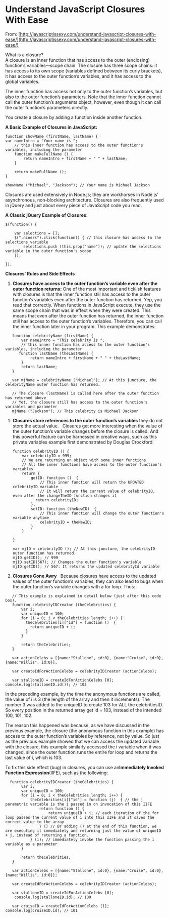 # Understand JavaScript Closures With Ease

From: [http://javascriptissexy.com/understand-javascript-closures-with-ease/](http://javascriptissexy.com/understand-javascript-closures-with-ease/)

What is a closure?  
A closure is an inner function that has access to the outer \(enclosing\) function’s variables—scope chain. The closure has three scope chains: it has access to its own scope \(variables defined between its curly brackets\), it has access to the outer function’s variables, and it has access to the global variables.

The inner function has access not only to the outer function’s variables, but also to the outer function’s parameters. Note that the inner function cannot call the outer function’s arguments object, however, even though it can call the outer function’s parameters directly.

You create a closure by adding a function inside another function.

**A Basic Example of Closures in JavaScript:**

```
function showName (firstName, lastName) { 
​var nameIntro = "Your name is ";
    // this inner function has access to the outer function's variables, including the parameter​
​    function makeFullName () { 
​        return nameIntro + firstName + " " + lastName; 
    }
​
​    return makeFullName (); 
} 
​
showName ("Michael", "Jackson"); // Your name is Michael Jackson
```

Closures are used extensively in Node.js; they are workhorses in Node.js’ asynchronous, non-blocking architecture. Closures are also frequently used in jQuery and just about every piece of JavaScript code you read.

**A Classic jQuery Example of Closures:**

```
$(function() {
​
​    var selections = []; 
    $(".niners").click(function() { // this closure has access to the selections variable​
        selections.push (this.prop("name")); // update the selections variable in the outer function's scope​
    });
​
});
```

**Closures’ Rules and Side Effects**

1. **Closures have access to the outer function’s variable even after the outer function returns:**
   One of the most important and ticklish features with closures is that the inner function still has access to the outer function’s variables even after the outer function has returned. Yep, you read that correctly. When functions in JavaScript execute, they use the same scope chain that was in effect when they were created. This means that even after the outer function has returned, the inner function still has access to the outer function’s variables. Therefore, you can call the inner function later in your program. This example demonstrates:

```
   function celebrityName (firstName) {
       var nameIntro = "This celebrity is ";
       // this inner function has access to the outer function's variables, including the parameter​
      function lastName (theLastName) {
           return nameIntro + firstName + " " + theLastName;
       }
       return lastName;
   }
   ​
   ​var mjName = celebrityName ("Michael"); // At this juncture, the celebrityName outer function has returned.​
   ​
   ​// The closure (lastName) is called here after the outer function has returned above​
   ​// Yet, the closure still has access to the outer function's variables and parameter​
   mjName ("Jackson"); // This celebrity is Michael Jackson
```

1. **Closures store references to the outer function’s variables**
   they do not store the actual value.     Closures get more interesting when the value of the outer function’s variable changes before the closure is called. And this powerful feature can be harnessed in creative ways, such as this private variables example first demonstrated by Douglas Crockford: 
   ```
   function celebrityID () {
       var celebrityID = 999;
       // We are returning an object with some inner functions​
       // All the inner functions have access to the outer function's variables​
       return {
           getID: function ()  {
               // This inner function will return the UPDATED celebrityID variable​
               // It will return the current value of celebrityID, even after the changeTheID function changes it​
             return celebrityID;
           },
           setID: function (theNewID)  {
               // This inner function will change the outer function's variable anytime​
               celebrityID = theNewID;
           }
       }
   ​
   }
   ​
   ​var mjID = celebrityID (); // At this juncture, the celebrityID outer function has returned.​
   mjID.getID(); // 999​
   mjID.setID(567); // Changes the outer function's variable​
   mjID.getID(); // 567: It returns the updated celebrityId variable
   ```
2. **Closures Gone Awry**
                   Because closures have access to the updated values of the outer function’s variables, they can also lead to bugs when the outer function’s variable changes with a for loop. Thus:

```
   // This example is explained in detail below (just after this code box).​
   ​function celebrityIDCreator (theCelebrities) {
       var i;
       var uniqueID = 100;
       for (i = 0; i < theCelebrities.length; i++) {
         theCelebrities[i]["id"] = function ()  {
           return uniqueID + i;
         }
       }

       return theCelebrities;
   }
   ​
   ​var actionCelebs = [{name:"Stallone", id:0}, {name:"Cruise", id:0}, {name:"Willis", id:0}];
   ​
   ​var createIdForActionCelebs = celebrityIDCreator (actionCelebs);
   ​
   ​var stalloneID = createIdForActionCelebs [0];     console.log(stalloneID.id()); // 103
```

In the preceding example, by the time the anonymous functions are called, the value of i is 3 \(the length of the array and then it increments\). The number 3 was added to the uniqueID to create 103 for ALL the celebritiesID. So every position in the returned array get id = 103, instead of the intended 100, 101, 102.

The reason this happened was because, as we have discussed in the previous example, the closure \(the anonymous function in this example\) has access to the outer function’s variables by reference, not by value. So just as the previous example showed that we can access the updated variable with the closure, this example similarly accessed the i variable when it was changed, since the outer function runs the entire for loop and returns the last value of i, which is 103.

To fix this side effect \(bug\) in closures, you can use an**Immediately Invoked Function Expression**\(IIFE\), such as the following:

```
  function celebrityIDCreator (theCelebrities) {
       var i;
       var uniqueID = 100;
       for (i = 0; i < theCelebrities.length; i++) {
           theCelebrities[i]["id"] = function (j)  { // the j parametric variable is the i passed in on invocation of this IIFE​
               return function () {
                   return uniqueID + j; // each iteration of the for loop passes the current value of i into this IIFE and it saves the correct value to the array​
               } () // BY adding () at the end of this function, we are executing it immediately and returning just the value of uniqueID + j, instead of returning a function.​
           } (i); // immediately invoke the function passing the i variable as a parameter​
       }
   ​
       return theCelebrities;
   }
   ​
   ​var actionCelebs = [{name:"Stallone", id:0}, {name:"Cruise", id:0}, {name:"Willis", id:0}];
   ​
   ​var createIdForActionCelebs = celebrityIDCreator (actionCelebs);
   ​
   ​var stalloneID = createIdForActionCelebs [0];
    console.log(stalloneID.id); // 100​
   ​
   ​var cruiseID = createIdForActionCelebs [1];    console.log(cruiseID.id); // 101
```



